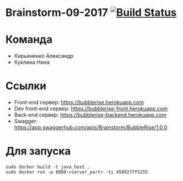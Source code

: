 # Brainstorm-09-2017 [![Build Status](https://travis-ci.org/java-park-mail-ru/Brainstorm-09-2017.svg?branch=dev)](https://travis-ci.org)

# Команда
* Кирьяненко Александр
* Куклина Нина

# Ссылки
* Front-end сервер: https://bubblerise.herokuapp.com
* Dev front-end сервер: https://bubblerise-front.herokuapp.com
* Back-end сервер: https://bubblerise-backend.herokuapp.com
* Swagger: https://app.swaggerhub.com/apis/Brainstorm/BubbleRise/1.0.0

# Для запуска

```
sudo docker build -t java_host .
sudo docker run -p 8080:<server_port> -ti 4589277f5255
```
